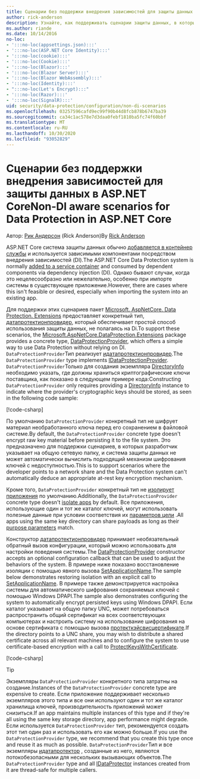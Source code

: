 ```yaml
---
title: Сценарии без поддержки внедрения зависимостей для защиты данных в ASP.NET Core
author: rick-anderson
description: Узнайте, как поддерживать сценарии защиты данных, в которых вы не можете использовать службу, предоставляемую внедрением зависимостей, или не хотите.
ms.author: riande
ms.date: 10/14/2016
no-loc:
- ':::no-loc(appsettings.json):::'
- ':::no-loc(ASP.NET Core Identity):::'
- ':::no-loc(cookie):::'
- ':::no-loc(Cookie):::'
- ':::no-loc(Blazor):::'
- ':::no-loc(Blazor Server):::'
- ':::no-loc(Blazor WebAssembly):::'
- ':::no-loc(Identity):::'
- ":::no-loc(Let's Encrypt):::"
- ':::no-loc(Razor):::'
- ':::no-loc(SignalR):::'
uid: security/data-protection/configuration/non-di-scenarios
ms.openlocfilehash: 03257596cafd9ec99f90b44d8fcb878b6747ba39
ms.sourcegitcommit: ca34c1ac578e7d3daa0febf1810ba5fc74f60bbf
ms.translationtype: MT
ms.contentlocale: ru-RU
ms.lasthandoff: 10/30/2020
ms.locfileid: "93052829"
---
```

# <a name="non-di-aware-scenarios-for-data-protection-in-aspnet-core"></a><span data-ttu-id="b9947-103">Сценарии без поддержки внедрения зависимостей для защиты данных в ASP.NET Core</span><span class="sxs-lookup"><span data-stu-id="b9947-103">Non-DI aware scenarios for Data Protection in ASP.NET Core</span></span>

<span data-ttu-id="b9947-104">Автор: [Рик Андерсон](https://twitter.com/RickAndMSFT) (Rick Anderson)</span><span class="sxs-lookup"><span data-stu-id="b9947-104">By [Rick Anderson](https://twitter.com/RickAndMSFT)</span></span>

<span data-ttu-id="b9947-105">ASP.NET Core система защиты данных обычно [добавляется в контейнер службы](xref:security/data-protection/consumer-apis/overview) и используется зависимыми компонентами посредством внедрения зависимостей (DI).</span><span class="sxs-lookup"><span data-stu-id="b9947-105">The ASP.NET Core Data Protection system is normally [added to a service container](xref:security/data-protection/consumer-apis/overview) and consumed by dependent components via dependency injection (DI).</span></span> <span data-ttu-id="b9947-106">Однако бывают случаи, когда это нецелесообразно или нежелательно, особенно при импорте системы в существующее приложение.</span><span class="sxs-lookup"><span data-stu-id="b9947-106">However, there are cases where this isn't feasible or desired, especially when importing the system into an existing app.</span></span>

<span data-ttu-id="b9947-107">Для поддержки этих сценариев пакет [Microsoft. AspNetCore. Data Protection. Extensions](https://www.nuget.org/packages/Microsoft.AspNetCore.DataProtection.Extensions/) предоставляет конкретный тип, [датапротектионпровидер](/dotnet/api/Microsoft.AspNetCore.DataProtection.DataProtectionProvider), который обеспечивает простой способ использования защиты данных, не полагаясь на Di.</span><span class="sxs-lookup"><span data-stu-id="b9947-107">To support these scenarios, the [Microsoft.AspNetCore.DataProtection.Extensions](https://www.nuget.org/packages/Microsoft.AspNetCore.DataProtection.Extensions/) package provides a concrete type, [DataProtectionProvider](/dotnet/api/Microsoft.AspNetCore.DataProtection.DataProtectionProvider), which offers a simple way to use Data Protection without relying on DI.</span></span> <span data-ttu-id="b9947-108">`DataProtectionProvider`Тип реализует [идатапротектионпровидер](/dotnet/api/microsoft.aspnetcore.dataprotection.idataprotectionprovider).</span><span class="sxs-lookup"><span data-stu-id="b9947-108">The `DataProtectionProvider` type implements [IDataProtectionProvider](/dotnet/api/microsoft.aspnetcore.dataprotection.idataprotectionprovider).</span></span> <span data-ttu-id="b9947-109">`DataProtectionProvider`Только для создания экземпляра [DirectoryInfo](/dotnet/api/system.io.directoryinfo) необходимо указать, где должны храниться криптографические ключи поставщика, как показано в следующем примере кода:</span><span class="sxs-lookup"><span data-stu-id="b9947-109">Constructing `DataProtectionProvider` only requires providing a [DirectoryInfo](/dotnet/api/system.io.directoryinfo) instance to indicate where the provider's cryptographic keys should be stored, as seen in the following code sample:</span></span>

[!code-csharp[](non-di-scenarios/_static/nodisample1.cs)]

<span data-ttu-id="b9947-110">По умолчанию `DataProtectionProvider` конкретный тип не шифрует материал необработанного ключа перед его сохранением в файловой системе.</span><span class="sxs-lookup"><span data-stu-id="b9947-110">By default, the `DataProtectionProvider` concrete type doesn't encrypt raw key material before persisting it to the file system.</span></span> <span data-ttu-id="b9947-111">Это предназначено для поддержки сценариев, в которых разработчик указывает на общую сетевую папку, и система защиты данных не может автоматически вычислить подходящий механизм шифрования ключей с недоступностью.</span><span class="sxs-lookup"><span data-stu-id="b9947-111">This is to support scenarios where the developer points to a network share and the Data Protection system can't automatically deduce an appropriate at-rest key encryption mechanism.</span></span>

<span data-ttu-id="b9947-112">Кроме того, `DataProtectionProvider` конкретный тип не [изолирует приложения](xref:security/data-protection/configuration/overview#per-application-isolation) по умолчанию.</span><span class="sxs-lookup"><span data-stu-id="b9947-112">Additionally, the `DataProtectionProvider` concrete type doesn't [isolate apps](xref:security/data-protection/configuration/overview#per-application-isolation) by default.</span></span> <span data-ttu-id="b9947-113">Все приложения, использующие один и тот же каталог ключей, могут использовать полезные данные при условии соответствия их [параметров цели](xref:security/data-protection/consumer-apis/purpose-strings) .</span><span class="sxs-lookup"><span data-stu-id="b9947-113">All apps using the same key directory can share payloads as long as their [purpose parameters](xref:security/data-protection/consumer-apis/purpose-strings) match.</span></span>

<span data-ttu-id="b9947-114">Конструктор [датапротектионпровидер](/dotnet/api/microsoft.aspnetcore.dataprotection.dataprotectionprovider) принимает необязательный обратный вызов конфигурации, который можно использовать для настройки поведения системы.</span><span class="sxs-lookup"><span data-stu-id="b9947-114">The [DataProtectionProvider](/dotnet/api/microsoft.aspnetcore.dataprotection.dataprotectionprovider) constructor accepts an optional configuration callback that can be used to adjust the behaviors of the system.</span></span> <span data-ttu-id="b9947-115">В примере ниже показано восстановление изоляции с помощью явного вызова [SetApplicationName](/dotnet/api/microsoft.aspnetcore.dataprotection.dataprotectionbuilderextensions.setapplicationname).</span><span class="sxs-lookup"><span data-stu-id="b9947-115">The sample below demonstrates restoring isolation with an explicit call to [SetApplicationName](/dotnet/api/microsoft.aspnetcore.dataprotection.dataprotectionbuilderextensions.setapplicationname).</span></span> <span data-ttu-id="b9947-116">В примере также демонстрируется настройка системы для автоматического шифрования сохраняемых ключей с помощью Windows DPAPI.</span><span class="sxs-lookup"><span data-stu-id="b9947-116">The sample also demonstrates configuring the system to automatically encrypt persisted keys using Windows DPAPI.</span></span> <span data-ttu-id="b9947-117">Если каталог указывает на общую папку UNC, может потребоваться распространить общий сертификат на всех соответствующих компьютерах и настроить систему на использование шифрования на основе сертификата с помощью вызова [протекткэйсвисцертификате](/dotnet/api/microsoft.aspnetcore.dataprotection.dataprotectionbuilderextensions.protectkeyswithcertificate).</span><span class="sxs-lookup"><span data-stu-id="b9947-117">If the directory points to a UNC share, you may wish to distribute a shared certificate across all relevant machines and to configure the system to use certificate-based encryption with a call to [ProtectKeysWithCertificate](/dotnet/api/microsoft.aspnetcore.dataprotection.dataprotectionbuilderextensions.protectkeyswithcertificate).</span></span>

[!code-csharp[](non-di-scenarios/_static/nodisample2.cs)]

> [!TIP]
> <span data-ttu-id="b9947-118">Экземпляры `DataProtectionProvider` конкретного типа затратны на создание.</span><span class="sxs-lookup"><span data-stu-id="b9947-118">Instances of the `DataProtectionProvider` concrete type are expensive to create.</span></span> <span data-ttu-id="b9947-119">Если приложение поддерживает несколько экземпляров этого типа и все они используют один и тот же каталог хранилища ключей, производительность приложений может снизиться.</span><span class="sxs-lookup"><span data-stu-id="b9947-119">If an app maintains multiple instances of this type and if they're all using the same key storage directory, app performance might degrade.</span></span> <span data-ttu-id="b9947-120">Если используется `DataProtectionProvider` тип, рекомендуется создать этот тип один раз и использовать его как можно больше.</span><span class="sxs-lookup"><span data-stu-id="b9947-120">If you use the `DataProtectionProvider` type, we recommend that you create this type once and reuse it as much as possible.</span></span> <span data-ttu-id="b9947-121">`DataProtectionProvider`Тип и все экземпляры [идатапротектор](/dotnet/api/microsoft.aspnetcore.dataprotection.idataprotector) , созданные из него, являются потокобезопасными для нескольких вызывающих объектов.</span><span class="sxs-lookup"><span data-stu-id="b9947-121">The `DataProtectionProvider` type and all [IDataProtector](/dotnet/api/microsoft.aspnetcore.dataprotection.idataprotector) instances created from it are thread-safe for multiple callers.</span></span>
